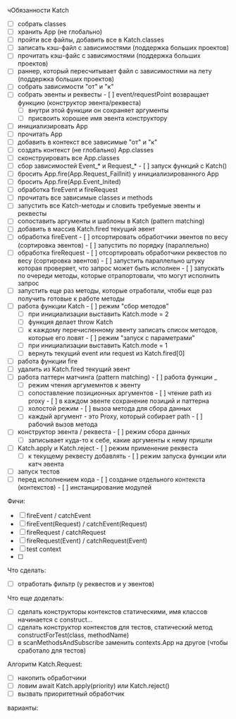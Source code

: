 чОбязанности Katch

- [ ]  собрать classes
  - [ ]  хранить App (не глобально)
  - [ ]  пройти все файлы, добавить все в Katch.classes
  - [ ]  записать кэш-файл с зависимостями (поддержка больших проектов)
  - [ ]  прочитать кэш-файс с зависимостями (поддержка больших проектов)
  - [ ]  раннер, который пересчитывает файл с зависимостями на лету (поддержка больших проектов)
  - [ ]  собрать зависимости "от" и "к"
  - [ ]  собрать эвенты и реквесты
    - [ ]  event/requestPoint возвращает функцию (конструктор эвента/реквеста)
      - [ ]  внутри этой функции он сохраняет аргументы
      - [ ]  присвоить хорошее имя эвента конструктору
- [ ]  инициализировать App
  - [ ]  прочитать App
  - [ ]  добавить в контекст все зависимые "от" и "к"
  - [ ]  создать контекст (не глобально) App.classes
  - [ ]  сконструировать все App.classes
  - [ ]  сбор зависимостей Event_* и Request_*
    - [ ]  запуск функций с Katch()
  - [ ]  бросить App.fire(App.Request_FailInit) у инициализированного App
  - [ ]  бросить App.fire(App.Event_Inited)
- [ ]  обработка fireEvent и fireRequest
  - [ ]  прочитать все зависимые classes и methods
  - [ ]  запустить все Katch-методы и словить требуемые эвенты и реквесты
  - [ ]  сопоставить аргументы и шаблоны в Katch (pattern matching)
  - [ ]  добавить в массив Katch.fired текущий эвент
  - [ ]  обработка fireEvent
    - [ ]  отсортировать обработчики эвентов по весу (сортировка эвентов)
    - [ ]  запустить по порядку (параллельно)
  - [ ]  обработка fireRequest
    - [ ]  отсортировать обработчики реквестов по весу (сортировка эвентов)
    - [ ]  запустить параллельно штуку которая проверяет, что запрос может быть исполнен
    - [ ]  запускать по очереди методы, которые отрапортовали, что могут исполнить запрос
  - [ ]  запустить еще раз методы, которые отработали, чтобы еще раз получить готовые к работе методы
  - [ ]  работа функции Katch
    - [ ]  режим "сбор методов"
      - [ ]  при инициализации выставить Katch.mode = 2
      - [ ]  функция делает throw Katch
      - [ ]  к каждому перечисленному эвенту записать список методов, которые его ловят
    - [ ]  режим "запуск с параметрами"
      - [ ]  при инициализации выставить Katch.mode = 1
      - [ ]  вернуть текущий event или request из Katch.fired[0]
  - [ ]  работа функции fire
  - [ ]  удалить из Katch.fired текущий эвент
  - [ ]  работа паттерн матчинга (pattern matching)
    - [ ]  работа функции _
      - [ ]  режим чтения аргумемнтов к эвенту
        - [ ]  сопоставление позиционных аргументов
          - [ ]  чтение path из proxy
          - [ ]  в каждом эвенте сохранение позиций и паттерна
      - [ ]  холостой режим
    - [ ]  вызоа метода для сбора данных
      - [ ]  каждый аргумент - это Proxy, который собирает path
    - [ ]  рабочий вызов метода
  - [ ]  конструктор эвента / реквеста
    - [ ]  режим сбора данных
      - [ ]  записывает куда-то к себе, какие аргументы к нему пришли
  - [ ]  Katch.apply и Katch.reject
    - [ ]  режим применение реквеста
      - [ ]  к текущему реквесту добавлять
    - [ ]  режим запуска функции или катч эвента
- [ ]  запуск тестов
  - [ ]  перед исполнением кода
    - [ ]  создание отдельного контекста (контекстов)
    - [ ]  инстанцирование модулей

Фичи:

- [ ]  fireEvent / catchEvent
- [ ]  fireEvent(Request) / catchEvent(Request)
- [ ]  fireRequest / catchRequest
- [ ]  fireRequest(Event) / catchRequest(Event)
- [ ]  test context
- [ ]

Что сделать:

- [ ]  отработать фильтр (у реквестов и у эвентов)

Что еще доделать:

- [ ]  сделать конструкторы контекстов статическими, имя классов начинается с construct...
- [ ]  сделать конструктор контекстов для тестов, статический метод constructForTest(class, methodName)
- [ ]  в scanMethodsAndSubscribe заменить contexts.App на другое (чтобы сработало для тестов)

Алгоритм Katch.Request:

- [ ]  накопить обработчики
  - [ ]  ловим await Katch.apply(priority) или Katch.reject()
- [ ]  вызвать приоритетный обработчик

варианты:
